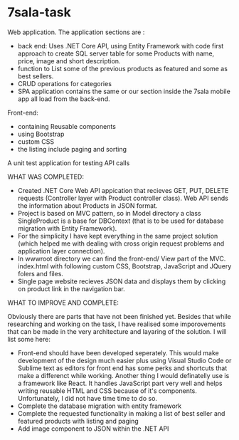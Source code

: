 # 7sala-task
Web application.
The application sections are :
 - back end: Uses .NET Core API, using Entity Framework with code first approach to create SQL server table for some Products with name, price, image and short description.
 - function to List some of the previous products as featured and some as best sellers.
 - CRUD operations for categories
 - SPA application contains the same or our section inside the 7sala mobile app all load from the back-end.

Front-end:
 - containing Reusable components
 - using Bootstrap
 - custom CSS
 - the listing include paging and sorting

A unit test application for testing API calls

WHAT WAS COMPLETED:
 - Created .NET Core Web API appication that recieves GET, PUT, DELETE requests (Controller layer with Product controller class). Web API sends the information about Products in JSON format. 
 - Project is based on MVC pattern, so in Model directory a class SingleProduct is a base for DBContext (that is to be used for database migration with Entity Framework).  
 - For the simplicity I have kept everything in the same project solution (which helped me with dealing with cross origin request problems and application layer connection). 
 - In wwwroot directory we can find the front-end/ View part of the MVC. index.html with following custom CSS, Bootstrap, JavaScript and JQuery folers and files.
 - Single page website recieves JSON data and displays them by clicking on product link in the navigation bar.
 
 WHAT TO IMPROVE AND COMPLETE:
 
 Obviously there are parts that have not been finished yet. Besides that while researching and working on the task, I have realised some imporovements that can be made in the very architecture and layaring of the solution. I will list some here:
  - Front-end should have been developed seperately. This would make development of the design much easier plus using Visual Studio Code or Sublime text as editors for front end has some perks and shortcuts that make a differenct while working. Another thing I would definatelly use is a framework like React. It handles JavaScript part very well and helps writing reusable HTML and CSS because of it's components. Unfortunately, I did not have time time to do so.
  - Complete the database migration with entity framework
  - Complete the requested functionality in making a list of best seller and featured products with listing and paging
  - Add image component to JSON within the .NET API
  
  
  
 

